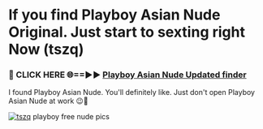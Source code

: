 # If you find Playboy Asian Nude Original. Just start to sexting right Now (tszq)

<h3>🔴 CLICK HERE 🌐==►► <a href="https://tinyurl.com/mtbk5fxa" rel="nofollow">Playboy Asian Nude Updated finder</a></h3>

I found Playboy Asian Nude. You'll definitely like. Just don't open Playboy Asian Nude at work 😉💬

[![tszq](https://i.imgur.com/Q8WKrnY.jpeg)](https://tinyurl.com/mtbk5fxa)
playboy free nude pics